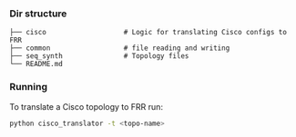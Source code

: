 ### Dir structure
    ├── cisco                   # Logic for translating Cisco configs to FRR
    ├── common                  # file reading and writing
    ├── seq_synth               # Topology files
    └── README.md

### Running

To translate a Cisco topology to FRR run:

```bash
python cisco_translator -t <topo-name>
```